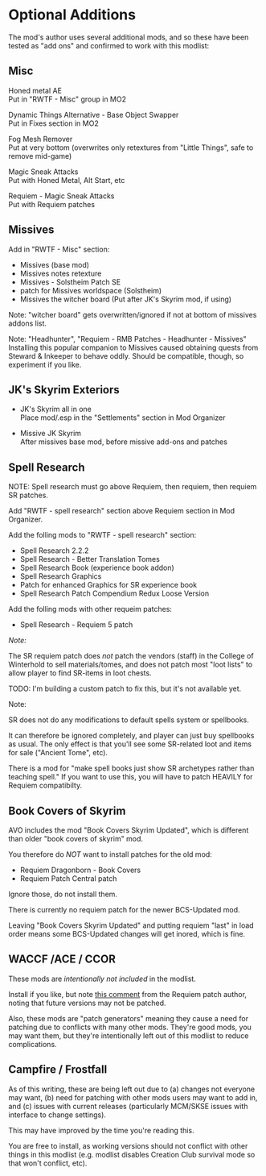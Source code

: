 # Optional Additions

The mod's author uses several additional mods, and so these have been tested as "add ons" and confirmed to work with this modlist: 

## Misc 

Honed metal AE  
Put in "RWTF - Misc" group in MO2

Dynamic Things Alternative - Base Object Swapper  
Put in Fixes section in MO2

Fog Mesh Remover  
Put at very bottom (overwrites only retextures from "Little Things", safe to remove mid-game)

Magic Sneak Attacks  
Put with Honed Metal, Alt Start, etc

Requiem - Magic Sneak Attacks  
Put with Requiem patches


## Missives


Add in "RWTF - Misc" section:
+ Missives (base mod)
+ Missives notes retexture
+ Missives - Solstheim Patch SE
+ patch for Missives worldspace (Solstheim)
+ Missives the witcher board
(Put after JK's Skyrim mod, if using)

Note: "witcher board" gets overwritten/ignored if not at bottom of missives addons list.

Note: "Headhunter", "Requiem - RMB Patches - Headhunter - Missives"  
Installing this popular companion to Missives caused obtaining quests from Steward & Inkeeper to behave oddly. Should be compatible, though, so experiment if you like. 


## JK's Skyrim Exteriors

+ JK's Skyrim all in one  
Place mod/.esp in the "Settlements" section in Mod Organizer

+ Missive JK Skyrim  
After missives base mod, before missive add-ons and patches


## Spell Research

NOTE: Spell research must go above Requiem, then requiem, then requiem SR patches. 

Add "RWTF - spell research" section above Requiem section in Mod Organizer.

Add the folling mods to "RWTF - spell research" section:
+ Spell Research 2.2.2
+ Spell Research - Better Translation Tomes
+ Spell Research Book (experience book addon)
+ Spell Research Graphics 
+ Patch for enhanced Graphics for SR experience book
+ Spell Research Patch Compendium Redux Loose Version

Add the folling mods with other requeim patches:  
+ Spell Research - Requiem 5 patch

_Note:_

The SR requiem patch does *not* patch the vendors (staff) in the College of Winterhold to sell materials/tomes, and does not patch most "loot lists" to allow player to find SR-items in loot chests. 

TODO: I'm building a custom patch to fix this, but it's not available yet.

Note: 

SR does not do any modifications to default spells system or spellbooks. 

It can therefore be ignored completely, and player can just buy spellbooks as usual. The only effect is that you'll see some SR-related loot and items for sale ("Ancient Tome", etc).

There is a mod for "make spell books just show SR archetypes rather than teaching spell." If you want to use this, you will have to patch HEAVILY for Requiem compatibilty.


## Book Covers of Skyrim

AVO includes the mod "Book Covers Skyrim Updated", which is different than older "book covers of skyrim" mod. 

You therefore do _NOT_ want to install patches for the old mod:
- Requiem Dragonborn - Book Covers
- Requiem Patch Central patch

Ignore those, do not install them. 

There is currently no requiem patch for the newer BCS-Updated mod. 

Leaving "Book Covers Skyrim Updated" and putting requiem "last" in load order means some BCS-Updated changes will get inored, which is fine. 


## WACCF /ACE / CCOR

These mods are *intentionally not included* in the modlist.

Install if you like, but note [this comment](https://www.reddit.com/r/skyrimrequiem/comments/101g9i3/requiem_53_waccfaceccor_patches_updated) from the Requiem patch author, noting that future versions may not be patched.

Also, these mods are "patch generators" meaning they cause a need for patching due to conflicts with many other mods. They're good mods, you may want them, but they're intentionally left out of this modlist to reduce complications. 

## Campfire / Frostfall

As of this writing, these are being left out due to (a) changes not everyone may want, (b) need for patching with other mods users may want to add in, and (c) issues with current releases (particularly MCM/SKSE issues with interface to change settings). 

This may have improved by the time you're reading this. 

You are free to install, as working versions should not conflict with other things in this modlist (e.g. modlist disables Creation Club survival mode so that won't conflict, etc).
